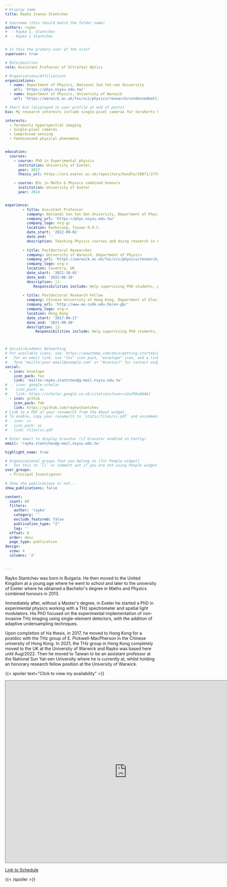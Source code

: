 ```yaml
---
# Display name
title: Rayko Ivanov Stantchev 

# Username (this should match the folder name)
authors: rayko
#  - Rayko I. Stantchev
#  - Rayko I Stantchev


# Is this the primary user of the site?
superuser: true

# Role/position
role: Assistant Professor of Ultrafast Optics

# Organizations/Affiliations
organizations:
  - name: Department of Physics, National Sun Yat-sen University
    url: 'https://phys.nsysu.edu.tw/'  
  - name: Department of Physics, University of Warwick
    url: 'https://warwick.ac.uk/fac/sci/physics/research/condensedmatt/ultrafastphotonics/group/'

# Short bio (displayed in user profile at end of posts)
bio: My research interests include single-pixel cameras for terahertz hyperspectral imaging.

interests:
  - Terahertz hyperspectral imaging
  - Single-pixel cameras
  - Compressed sensing
  - Femtosecond physical phenomena


education:
  courses:
    - course: PhD in Experimental physics
      institution: University of Exeter, 
      year: 2017
      thesis_url: https://ore.exeter.ac.uk/repository/handle/10871/27766

    - course: BSc in Maths & Physics combined honours
      institution: University of Exeter
      year: 2014


experience:
        - title: Assistant Professor
          company: National Sun Yat-Sen University, Department of Physics
          company_url: 'https://phys.nsysu.edu.tw/'
          company_logo: org-gc
          location: Kaohsiung, Taiwan R.O.C.
          date_start: '2022-09-01'
          date_end: ''
          description: Teaching Physics courses and doing research in Optical Physics 
       
        - title: Postdoctoral Researcher
          company: University of Warwick, Department of Physics
          company_url: 'https://warwick.ac.uk/fac/sci/physics/research/condensedmatt/ultrafastphotonics/'
          company_logo: org-x
          location: Coventry, UK
          date_start: '2021-10-01'
          date_end: '2022-08-18'
          description: |1-
             Responsibilities include: Help supervising PhD students, preparing manuscripts and rebuttals, research into single-pixel THz cameras.
              
        - title: Postdoctoral Research Fellow
          company: Chinese University of Hong Kong, Department of Electrical Engineering
          company_url: 'http://www.ee.cuhk.edu.hk/en-gb/'
          company_logo: org-x
          location: Hong Kong
          date_start: '2017-06-17'
          date_end: '2021-09-30'
          description: |2-
              Responsibilities include: Help supervising PhD students, website maintance, perpetuate the use of two THz labs, preparing manuscripts and rebuttals, research into single-pixel THz cameras.



# Social/Academic Networking
# For available icons, see: https://wowchemy.com/docs/getting-started/page-builder/#icons
#   For an email link, use "fas" icon pack, "envelope" icon, and a link in the
#   form "mailto:your-email@example.com" or "#contact" for contact widget.
social:
  - icon: envelope
    icon_pack: fas
    link: 'mailto:rayko.stantchev@g-mail.nsysu.edu.tw'
#  - icon: google-scholar
#    icon_pack: ai
#    link: https://scholar.google.co.uk/citations?user=sIwtMXoAAAAJ
  - icon: github
    icon_pack: fab
    link: https://github.com/raykostantchev
# Link to a PDF of your resume/CV from the About widget.
# To enable, copy your resume/CV to `static/files/cv.pdf` and uncomment the lines below.
# - icon: cv
#   icon_pack: ai
#   link: files/cv.pdf

# Enter email to display Gravatar (if Gravatar enabled in Config)
email: 'rayko.stantchev@g-mail.nsysu.edu.tw'

highlight_name: true

# Organizational groups that you belong to (for People widget)
#   Set this to `[]` or comment out if you are not using People widget.
user_groups:
  - Principal Investigator
  
# Show the publications or not...
show_publications: false 

content:
  count: 60
  filters:
    author: 'rayko'
    category: ''
    exclude_featured: false
    publication_type: "2"
    tag: ''
  offset: 0
  order: desc
  page_type: publication
design:
  view: 4
  columns: '2'
  

---
```


  
Rayko Stantchev was born in Bulgaria. He then moved to the United Kingdom at a young age where he went to school and later to the university of Exeter where he obtained a Bachelor's degree in Maths and Physics combined honours in 2013.

Immediately after, without a Master's degree, in Exeter he started a PhD in experimental physics working with a THz spectrometer and spatial light modulators. His PhD focused on the experimental implementation of non-invasive THz imaging using single-element detectors, with the addition of adaptive undersampling techniques.

Upon completion of his thesis, in 2017, he moved to Hong Kong for a postdoc with the THz group of E. Pickwell-MacPherson in the Chinese university of Hong Kong. In 2021, the THz group in Hong Kong completely moved to the UK at the University of Warwick and Rayko was based here until Aug/2022. Then he moved to Taiwan to be an assistant professor at the National Sun Yat-sen University where he is currently at, whilst holding an honorary research fellow position at the University of Warwick.


{{< spoiler text="Click to view my availability" >}}


<iframe src="https://calendar.google.com/calendar/embed?src=rayko.stantchev%40g-mail.nsysu.edu.tw&mode=WEEK&src=Y18zMmQzNGJlYmI5YWNiNmRkYTQ3NmM0YmM5NDkyNDM2ODk2OGRiZWE1ODE5NzRiYTEyZTc0ODViNjMzZDVhYzMxQGdyb3VwLmNhbGVuZGFyLmdvb2dsZS5jb20" style="border:solid 1px #777" width="800" height="600" frameborder="0" scrolling="no"></iframe>

<a href="https://calendar.google.com/calendar/embed?src=rayko.stantchev%40g-mail.nsysu.edu.tw&mode=WEEK&src=Y18zMmQzNGJlYmI5YWNiNmRkYTQ3NmM0YmM5NDkyNDM2ODk2OGRiZWE1ODE5NzRiYTEyZTc0ODViNjMzZDVhYzMxQGdyb3VwLmNhbGVuZGFyLmdvb2dsZS5jb20">Link to Schedule</a>

{{< /spoiler >}}

